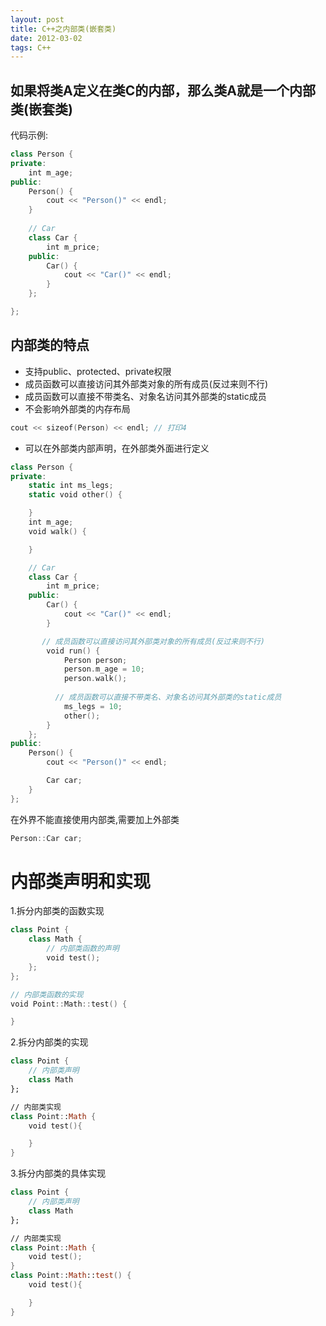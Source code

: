 ```yaml
---
layout: post
title: C++之内部类(嵌套类)
date: 2012-03-02
tags: C++
---
```

## 如果将类A定义在类C的内部，那么类A就是一个内部类(嵌套类)

代码示例:
```swift
class Person {
private:
	int m_age;
public:
	Person() {
		cout << "Person()" << endl;
	}
    
	// Car
	class Car {
		int m_price;
	public:
		Car() {
			cout << "Car()" << endl;
		}
	};

};
```
## 内部类的特点
- 支持public、protected、private权限 
- 成员函数可以直接访问其外部类对象的所有成员(反过来则不行) 
- 成员函数可以直接不带类名、对象名访问其外部类的static成员 
- 不会影响外部类的内存布局 
```swift
cout << sizeof(Person) << endl; // 打印4
```
- 可以在外部类内部声明，在外部类外面进行定义

```Swift
class Person {
private:
	static int ms_legs;
	static void other() {

	}
	int m_age;
	void walk() {

	}

	// Car
	class Car {
		int m_price;
	public:
		Car() {
			cout << "Car()" << endl;
		}

       // 成员函数可以直接访问其外部类对象的所有成员(反过来则不行) 
		void run() {
			Person person;
			person.m_age = 10;
			person.walk();
            
          // 成员函数可以直接不带类名、对象名访问其外部类的static成员 
			ms_legs = 10;
			other();
		}
	};
public:
	Person() {
		cout << "Person()" << endl;

		Car car;
	}
};
```

在外界不能直接使用内部类,需要加上外部类
```swift
Person::Car car;
```

# 内部类声明和实现

1.拆分内部类的函数实现
```swift
class Point {
	class Math {
        // 内部类函数的声明
		void test();
	};
};

// 内部类函数的实现
void Point::Math::test() {

}
```

2.拆分内部类的实现
```swift
class Point {
    // 内部类声明
	class Math 
};

// 内部类实现
class Point::Math {
    void test(){

    }
}
```

3.拆分内部类的具体实现
```swift
class Point {
    // 内部类声明
	class Math 
};

// 内部类实现
class Point::Math {
    void test();
}
class Point::Math::test() {
    void test(){

    }
}
```

